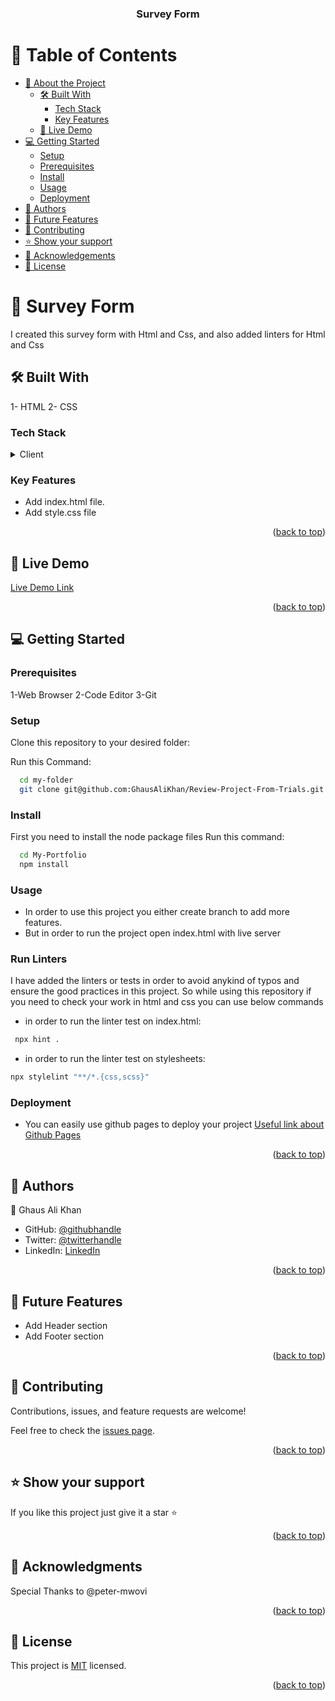 <a name="readme-top"></a>

<div align="center">
  <h3><b>Survey Form</b></h3>
</div>

# 📗 Table of Contents

- [📖 About the Project](#about-project)
  - [🛠 Built With](#built-with)
    - [Tech Stack](#tech-stack)
    - [Key Features](#key-features)
  - [🚀 Live Demo](#live-demo)
- [💻 Getting Started](#getting-started)
  - [Setup](#setup)
  - [Prerequisites](#prerequisites)
  - [Install](#install)
  - [Usage](#usage)
  - [Deployment](#deployment)
- [👥 Authors](#authors)
- [🔭 Future Features](#future-features)
- [🤝 Contributing](#contributing)
- [⭐️ Show your support](#support)
- [🙏 Acknowledgements](#acknowledgements)
- [📝 License](#license)

<!-- PROJECT DESCRIPTION -->

# 📖 Survey Form <a name="about-project"></a>

I created this survey form with Html and Css, and also added linters for Html and Css

## 🛠 Built With <a name="built-with"></a>

1- HTML
2- CSS

### Tech Stack <a name="tech-stack"></a>

<details>
  <summary>Client</summary>
  <ul>
    <li><a href="https://developer.mozilla.org/en-US/docs/Web/HTML">HTML</a></li>
    <li><a href="https://developer.mozilla.org/en-US/docs/Web/CSS">CSS</a></li>
  </ul>
</details>

<!-- Features -->

### Key Features <a name="key-features"></a>

- Add index.html file.
- Add style.css file

<p align="right">(<a href="#readme-top">back to top</a>)</p>

<!-- LIVE DEMO -->

## 🚀 Live Demo <a name="live-demo"></a>

<a href="https://ghausalikhan.github.io/Review-Project-From-Trials/">Live Demo Link</a>

<p align="right">(<a href="#readme-top">back to top</a>)</p>

<!-- GETTING STARTED -->

## 💻 Getting Started <a name="getting-started"></a>

### Prerequisites

1-Web Browser
2-Code Editor
3-Git

### Setup

Clone this repository to your desired folder:

Run this Command:

```sh
  cd my-folder
  git clone git@github.com:GhausAliKhan/Review-Project-From-Trials.git
```

### Install

First you need to install the node package files
Run this command:

```sh
  cd My-Portfolio
  npm install
```

### Usage

- In order to use this project you either create branch to add more features.
- But in order to run the project open index.html with live server

### Run Linters

I have added the linters or tests in order to avoid anykind of typos and ensure the good practices in this project. So while using this repository if you need to check your work in html and css you can use below commands

- in order to run the linter test on index.html:

```sh
 npx hint .
```

- in order to run the linter test on stylesheets:

```sh
npx stylelint "**/*.{css,scss}"
```

### Deployment

- You can easily use github pages to deploy your project
  <a href="https://docs.github.com/en/pages/getting-started-with-github-pages/about-github-pagess">Useful link about Github Pages</a>

<p align="right">(<a href="#readme-top">back to top</a>)</p>

<!-- AUTHORS -->

## 👥 Authors <a name="authors"></a>

👤 Ghaus Ali Khan

- GitHub: [@githubhandle](https://github.com/GhausAliKhan)
- Twitter: [@twitterhandle](https://twitter.com/GhausKhann)
- LinkedIn: [LinkedIn](https://www.linkedin.com/in/ghaus-ali-khan-2a48aa256/)

<p align="right">(<a href="#readme-top">back to top</a>)</p>

<!-- FUTURE FEATURES -->

## 🔭 Future Features <a name="future-features"></a>

- Add Header section
- Add Footer section

<p align="right">(<a href="#readme-top">back to top</a>)</p>

<!-- CONTRIBUTING -->

## 🤝 Contributing <a name="contributing"></a>

Contributions, issues, and feature requests are welcome!

Feel free to check the [issues page](../../issues/).

<p align="right">(<a href="#readme-top">back to top</a>)</p>

<!-- SUPPORT -->

## ⭐️ Show your support <a name="support"></a>

If you like this project just give it a star ⭐️

<p align="right">(<a href="#readme-top">back to top</a>)</p>

<!-- ACKNOWLEDGEMENTS -->

## 🙏 Acknowledgments <a name="acknowledgements"></a>

Special Thanks to @peter-mwovi

<p align="right">(<a href="#readme-top">back to top</a>)</p>

<!-- LICENSE -->

## 📝 License <a name="license"></a>

This project is [MIT](./LICENSE) licensed.

<p align="right">(<a href="#readme-top">back to top</a>)</p>
